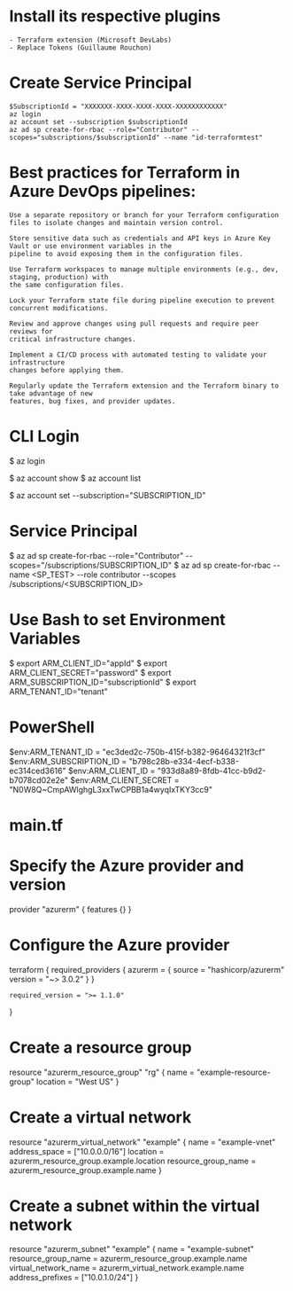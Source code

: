 # Install its respective plugins
    - Terraform extension (Microsoft DevLabs)
    - Replace Tokens (Guillaume Rouchon)

# Create Service Principal 
    $SubscriptionId = "XXXXXXX-XXXX-XXXX-XXXX-XXXXXXXXXXXX"
    az login
    az account set --subscription $subscriptionId
    az ad sp create-for-rbac --role="Contributor" --scopes="subscriptions/$subscriptionId" --name "id-terraformtest"

# Best practices for Terraform in Azure DevOps pipelines:
    Use a separate repository or branch for your Terraform configuration files to isolate changes and maintain version control.

    Store sensitive data such as credentials and API keys in Azure Key Vault or use environment variables in the 
    pipeline to avoid exposing them in the configuration files.

    Use Terraform workspaces to manage multiple environments (e.g., dev, staging, production) with 
    the same configuration files.

    Lock your Terraform state file during pipeline execution to prevent concurrent modifications.

    Review and approve changes using pull requests and require peer reviews for 
    critical infrastructure changes.

    Implement a CI/CD process with automated testing to validate your infrastructure 
    changes before applying them.
    
    Regularly update the Terraform extension and the Terraform binary to take advantage of new 
    features, bug fixes, and provider updates.


# ################

# CLI Login
  $ az login

  $ az account show
  $ az account list

  $ az account set --subscription="SUBSCRIPTION_ID"

# Service Principal
  $ az ad sp create-for-rbac --role="Contributor" --scopes="/subscriptions/SUBSCRIPTION_ID"
  $ az ad sp create-for-rbac --name <SP_TEST> --role contributor --scopes /subscriptions/<SUBSCRIPTION_ID>

# Use Bash to set Environment Variables
  $ export ARM_CLIENT_ID="appId"
  $ export ARM_CLIENT_SECRET="password"
  $ export ARM_SUBSCRIPTION_ID="subscriptionId"
  $ export ARM_TENANT_ID="tenant"

# PowerShell
  $env:ARM_TENANT_ID = "ec3ded2c-750b-415f-b382-96464321f3cf"
  $env:ARM_SUBSCRIPTION_ID = "b798c28b-e334-4ecf-b338-ec314ced3616"
  $env:ARM_CLIENT_ID = "933d8a89-8fdb-41cc-b9d2-b7078cd02e2e"
  $env:ARM_CLIENT_SECRET = "N0W8Q~CmpAWlghgL3xxTwCPBB1a4wyqIxTKY3cc9"

# main.tf

  # Specify the Azure provider and version
  provider "azurerm" {
    features {}
  }

  # Configure the Azure provider
  terraform {
    required_providers {
      azurerm = {
        source  = "hashicorp/azurerm"
        version = "~> 3.0.2"
      }
    }

    required_version = ">= 1.1.0"
  }

  # Create a resource group
  resource "azurerm_resource_group" "rg" {
    name     = "example-resource-group"
    location = "West US"
  }

  # Create a virtual network
  resource "azurerm_virtual_network" "example" {
    name                = "example-vnet"
    address_space       = ["10.0.0.0/16"]
    location            = azurerm_resource_group.example.location
    resource_group_name = azurerm_resource_group.example.name
  }

  # Create a subnet within the virtual network
  resource "azurerm_subnet" "example" {
    name                 = "example-subnet"
    resource_group_name  = azurerm_resource_group.example.name
    virtual_network_name = azurerm_virtual_network.example.name
    address_prefixes     = ["10.0.1.0/24"]
  }